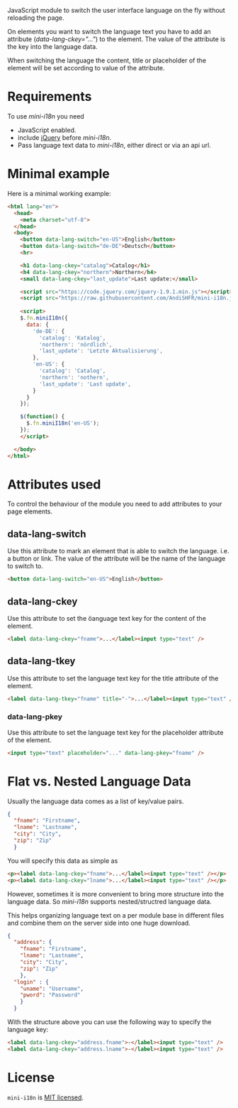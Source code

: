 JavaScript module to switch the user interface language on the fly without reloading the page.

On elements you want to switch the language text you have to add an attribute (_data-lang-ckey="..."_) to the element. The value of the attribute is the key into the language data.

When switching the language the content, title or placeholder of the element will be set according to value of the attribute.

# Requirements
To use _mini-i18n_ you need
* JavaScript enabled.
* include [jQuery](http://jquery.org/)  before _mini-i18n_.
* Pass language text data to _mini-i18n_, either direct or via an api url.

# Minimal example
Here is a minimal working example:

```html
<html lang="en">
  <head>
    <meta charset="utf-8">
  </head>
  <body>
    <button data-lang-switch="en-US">English</button>
    <button data-lang-switch="de-DE">Deutsch</button>
    <hr>

    <h1 data-lang-ckey="catalog">Catalog</h1>
    <h4 data-lang-ckey="northern">Northern</h4>
    <small data-lang-ckey="last_update">Last update:</small>

    <script src="https://code.jquery.com/jquery-1.9.1.min.js"></script>
    <script src="https://raw.githubusercontent.com/AndiSHFR/mini-i18n.js/master/mini-i18n.js"></script>
    
    <script>
    $.fn.miniI18n({ 
      data: {
        'de-DE': {
          'catalog': 'Katalog',
          'northern': 'nördlich',
          'last_update': 'Letzte Aktualisierung',
        },
        'en-US': {
          'catalog': 'Catalog',
          'northern': 'nothern',
          'last_update': 'Last update',
        }
      }
    });

    $(function() {
      $.fn.miniI18n('en-US');
    });
    </script>

  </body>
</html>
```


# Attributes used
To control the behaviour of the module you need to add attributes to your page elements.

## __data-lang-switch__
Use this attribute to mark an element that is able to switch the language. i.e. a button or link. The value of the attribute will be the name of the language to switch to.

```html
<button data-lang-switch="en-US">English</button>
``` 

## __data-lang-ckey__
Use this attribute to set the öanguage text key for the content of the element.

```html
<label data-lang-ckey="fname">...</label><input type="text" />
``` 

## __data-lang-tkey__
Use this attribute to set the language text key for the title attribute of the element.

```html
<label data-lang-tkey="fname" title="-">...</label><input type="text" />
``` 

### __data-lang-pkey__
Use this attribute to set the language text key for the placeholder attribute of the element.

```html
<input type="text" placeholder="..." data-lang-pkey="fname" />
``` 


# Flat vs. Nested Language Data
Usually the language data comes as a list of key/value pairs.

```json
{
  "fname": "Firstname",
  "lname": "Lastname",
  "city": "City",
  "zip": "Zip"
  }
```

You will specify this data as simple as

```html
<p><label data-lang-ckey="fname">...</label><input type="text" /></p>
<p><label data-lang-ckey="lname">...</label><input type="text" /></p>
```

However, sometimes it is more convenient to bring more structure into the language data. So _mini-i18n_ supports nested/structred language data.

This helps organizing language text on a per module base in different files and combine them on the server side into one huge download.

```json
{
  "address": {
    "fname": "Firstname",
    "lname": "Lastname",
    "city": "City",
    "zip": "Zip"
    },
  "login" : {
    "uname": "Username",
    "pword": "Password"
    }
  }
```

With the structure above you can use the following way to specify the language key:

```html
<label data-lang-ckey="address.fname">-</label><input type="text" />
<label data-lang-ckey="address.lname">-</label><input type="text" />
```

# License

`mini-i18n` is [MIT licensed](https://github.com/AndiSHFR/mini-i18n.js/raw/master/LICENSE).
